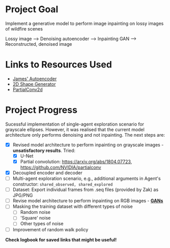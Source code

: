 # Project Goal
Implement a generative model to perform image inpainting on lossy images of wildfire scenes

Lossy image --> Denoising autoencoder --> Inpainting GAN --> Reconstructed, denoised image

# Links to Resources Used
- [James' Autoencoder](https://github.com/JamesHarcourt7/autoencoder-perception)
- [2D Shape Generator](https://github.com/TimoFlesch/2D-Shape-Generator)
- [PartialConv2d](https://github.com/NVIDIA/partialconv)

# Project Progress
Sucessful implementation of single-agent exploration scenario for grayscale ellipses. However, it was realised that the current model architecture only performs denoising and not inpainting. The next steps are:
- [X] Revised model architecture to perform inpainting on grayscale images - **unsatisfactory results**. Tried:
    - [X] U-Net
    - [X] Partial convolution: https://arxiv.org/abs/1804.07723, https://github.com/NVIDIA/partialconv
- [X] Decoupled encoder and decoder
- [ ] Multi-agent exploration scenario, e.g., additional arguments in Agent's constructor: `shared_observed, shared_explored`
- [ ] Dataset: Export individual frames from .seq files (provided by Zak) as JPG/PNG
- [ ] Revise model architecture to perform inpainting on RGB images - [**GANs**](https://medium.com/towards-data-science/inpainting-with-ai-get-back-your-images-pytorch-a68f689128e5)
- [ ] Masking the training dataset with different types of noise
    - [ ] Random noise
    - [ ] 'Square' noise
    - [ ] Other types of noise
- [ ] Improvement of random walk policy

**Check logbook for saved links that might be useful!**